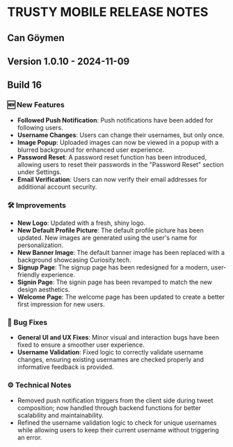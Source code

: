 # TRUSTY MOBILE RELEASE NOTES
## Can Göymen
## Version 1.0.10 - 2024-11-09
## Build 16

### 🆕 New Features
- **Followed Push Notification**: Push notifications have been added for following users.
- **Username Changes**: Users can change their usernames, but only once.
- **Image Popup**: Uploaded images can now be viewed in a popup with a blurred background for enhanced user experience.
- **Password Reset**: A password reset function has been introduced, allowing users to reset their passwords in the "Password Reset" section under Settings.
- **Email Verification**: Users can now verify their email addresses for additional account security.

### 🛠️ Improvements
- **New Logo**: Updated with a fresh, shiny logo.
- **New Default Profile Picture**: The default profile picture has been updated. New images are generated using the user's name for personalization.
- **New Banner Image**: The default banner image has been replaced with a background showcasing Curiosity.tech.
- **Signup Page**: The signup page has been redesigned for a modern, user-friendly experience.
- **Signin Page**: The signin page has been revamped to match the new design aesthetics.
- **Welcome Page**: The welcome page has been updated to create a better first impression for new users.

### 🐛 Bug Fixes
- **General UI and UX Fixes**: Minor visual and interaction bugs have been fixed to ensure a smoother user experience.
- **Username Validation**: Fixed logic to correctly validate username changes, ensuring existing usernames are checked properly and informative feedback is provided.

### ⚙️ Technical Notes
- Removed push notification triggers from the client side during tweet composition; now handled through backend functions for better scalability and maintainability.
- Refined the username validation logic to check for unique usernames while allowing users to keep their current username without triggering an error.
